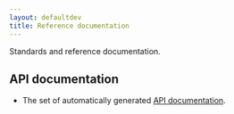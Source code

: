```yaml
---
layout: defaultdev
title: Reference documentation
---
```


Standards and reference documentation.

## API documentation

- The set of automatically generated [API documentation](api).
